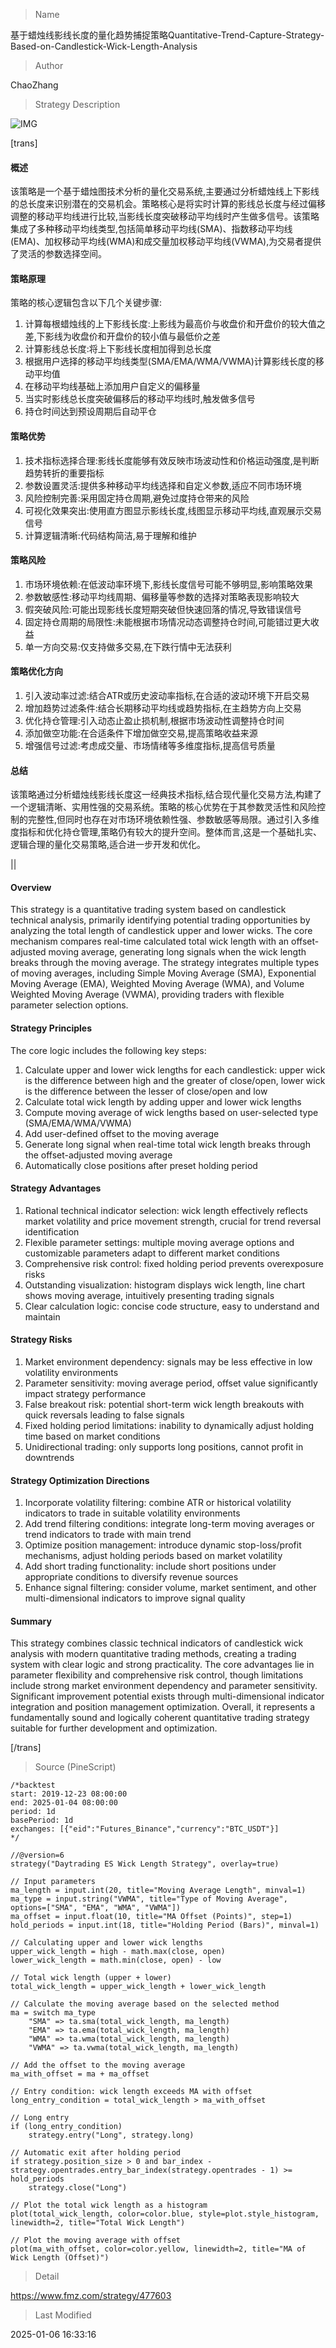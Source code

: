 
> Name

基于蜡烛线影线长度的量化趋势捕捉策略Quantitative-Trend-Capture-Strategy-Based-on-Candlestick-Wick-Length-Analysis

> Author

ChaoZhang

> Strategy Description

![IMG](https://www.fmz.com/upload/asset/17a6960087c9000e0e9.png)

[trans]
#### 概述
该策略是一个基于蜡烛图技术分析的量化交易系统,主要通过分析蜡烛线上下影线的总长度来识别潜在的交易机会。策略核心是将实时计算的影线总长度与经过偏移调整的移动平均线进行比较,当影线长度突破移动平均线时产生做多信号。该策略集成了多种移动平均线类型,包括简单移动平均线(SMA)、指数移动平均线(EMA)、加权移动平均线(WMA)和成交量加权移动平均线(VWMA),为交易者提供了灵活的参数选择空间。

#### 策略原理
策略的核心逻辑包含以下几个关键步骤:
1. 计算每根蜡烛线的上下影线长度:上影线为最高价与收盘价和开盘价的较大值之差,下影线为收盘价和开盘价的较小值与最低价之差
2. 计算影线总长度:将上下影线长度相加得到总长度
3. 根据用户选择的移动平均线类型(SMA/EMA/WMA/VWMA)计算影线长度的移动平均值
4. 在移动平均线基础上添加用户自定义的偏移量
5. 当实时影线总长度突破偏移后的移动平均线时,触发做多信号
6. 持仓时间达到预设周期后自动平仓

#### 策略优势
1. 技术指标选择合理:影线长度能够有效反映市场波动性和价格运动强度,是判断趋势转折的重要指标
2. 参数设置灵活:提供多种移动平均线选择和自定义参数,适应不同市场环境
3. 风险控制完善:采用固定持仓周期,避免过度持仓带来的风险
4. 可视化效果突出:使用直方图显示影线长度,线图显示移动平均线,直观展示交易信号
5. 计算逻辑清晰:代码结构简洁,易于理解和维护

#### 策略风险
1. 市场环境依赖:在低波动率环境下,影线长度信号可能不够明显,影响策略效果
2. 参数敏感性:移动平均线周期、偏移量等参数的选择对策略表现影响较大
3. 假突破风险:可能出现影线长度短期突破但快速回落的情况,导致错误信号
4. 固定持仓周期的局限性:未能根据市场情况动态调整持仓时间,可能错过更大收益
5. 单一方向交易:仅支持做多交易,在下跌行情中无法获利

#### 策略优化方向
1. 引入波动率过滤:结合ATR或历史波动率指标,在合适的波动环境下开启交易
2. 增加趋势过滤条件:结合长期移动平均线或趋势指标,在主趋势方向上交易
3. 优化持仓管理:引入动态止盈止损机制,根据市场波动性调整持仓时间
4. 添加做空功能:在合适条件下增加做空交易,提高策略收益来源
5. 增强信号过滤:考虑成交量、市场情绪等多维度指标,提高信号质量

#### 总结
该策略通过分析蜡烛线影线长度这一经典技术指标,结合现代量化交易方法,构建了一个逻辑清晰、实用性强的交易系统。策略的核心优势在于其参数灵活性和风险控制的完整性,但同时也存在对市场环境依赖性强、参数敏感等局限。通过引入多维度指标和优化持仓管理,策略仍有较大的提升空间。整体而言,这是一个基础扎实、逻辑合理的量化交易策略,适合进一步开发和优化。

|| 

#### Overview
This strategy is a quantitative trading system based on candlestick technical analysis, primarily identifying potential trading opportunities by analyzing the total length of candlestick upper and lower wicks. The core mechanism compares real-time calculated total wick length with an offset-adjusted moving average, generating long signals when the wick length breaks through the moving average. The strategy integrates multiple types of moving averages, including Simple Moving Average (SMA), Exponential Moving Average (EMA), Weighted Moving Average (WMA), and Volume Weighted Moving Average (VWMA), providing traders with flexible parameter selection options.

#### Strategy Principles
The core logic includes the following key steps:
1. Calculate upper and lower wick lengths for each candlestick: upper wick is the difference between high and the greater of close/open, lower wick is the difference between the lesser of close/open and low
2. Calculate total wick length by adding upper and lower wick lengths
3. Compute moving average of wick lengths based on user-selected type (SMA/EMA/WMA/VWMA)
4. Add user-defined offset to the moving average
5. Generate long signal when real-time total wick length breaks through the offset-adjusted moving average
6. Automatically close positions after preset holding period

#### Strategy Advantages
1. Rational technical indicator selection: wick length effectively reflects market volatility and price movement strength, crucial for trend reversal identification
2. Flexible parameter settings: multiple moving average options and customizable parameters adapt to different market conditions
3. Comprehensive risk control: fixed holding period prevents overexposure risks
4. Outstanding visualization: histogram displays wick length, line chart shows moving average, intuitively presenting trading signals
5. Clear calculation logic: concise code structure, easy to understand and maintain

#### Strategy Risks
1. Market environment dependency: signals may be less effective in low volatility environments
2. Parameter sensitivity: moving average period, offset value significantly impact strategy performance
3. False breakout risk: potential short-term wick length breakouts with quick reversals leading to false signals
4. Fixed holding period limitations: inability to dynamically adjust holding time based on market conditions
5. Unidirectional trading: only supports long positions, cannot profit in downtrends

#### Strategy Optimization Directions
1. Incorporate volatility filtering: combine ATR or historical volatility indicators to trade in suitable volatility environments
2. Add trend filtering conditions: integrate long-term moving averages or trend indicators to trade with main trend
3. Optimize position management: introduce dynamic stop-loss/profit mechanisms, adjust holding periods based on market volatility
4. Add short trading functionality: include short positions under appropriate conditions to diversify revenue sources
5. Enhance signal filtering: consider volume, market sentiment, and other multi-dimensional indicators to improve signal quality

#### Summary
This strategy combines classic technical indicators of candlestick wick analysis with modern quantitative trading methods, creating a trading system with clear logic and strong practicality. The core advantages lie in parameter flexibility and comprehensive risk control, though limitations include strong market environment dependency and parameter sensitivity. Significant improvement potential exists through multi-dimensional indicator integration and position management optimization. Overall, it represents a fundamentally sound and logically coherent quantitative trading strategy suitable for further development and optimization.

[/trans]



> Source (PineScript)

``` pinescript
/*backtest
start: 2019-12-23 08:00:00
end: 2025-01-04 08:00:00
period: 1d
basePeriod: 1d
exchanges: [{"eid":"Futures_Binance","currency":"BTC_USDT"}]
*/

//@version=6
strategy("Daytrading ES Wick Length Strategy", overlay=true)

// Input parameters
ma_length = input.int(20, title="Moving Average Length", minval=1)
ma_type = input.string("VWMA", title="Type of Moving Average", options=["SMA", "EMA", "WMA", "VWMA"])
ma_offset = input.float(10, title="MA Offset (Points)", step=1)
hold_periods = input.int(18, title="Holding Period (Bars)", minval=1)

// Calculating upper and lower wick lengths
upper_wick_length = high - math.max(close, open)
lower_wick_length = math.min(close, open) - low

// Total wick length (upper + lower)
total_wick_length = upper_wick_length + lower_wick_length

// Calculate the moving average based on the selected method
ma = switch ma_type
    "SMA" => ta.sma(total_wick_length, ma_length)
    "EMA" => ta.ema(total_wick_length, ma_length)
    "WMA" => ta.wma(total_wick_length, ma_length)
    "VWMA" => ta.vwma(total_wick_length, ma_length)

// Add the offset to the moving average
ma_with_offset = ma + ma_offset

// Entry condition: wick length exceeds MA with offset
long_entry_condition = total_wick_length > ma_with_offset

// Long entry
if (long_entry_condition)
    strategy.entry("Long", strategy.long)

// Automatic exit after holding period
if strategy.position_size > 0 and bar_index - strategy.opentrades.entry_bar_index(strategy.opentrades - 1) >= hold_periods
    strategy.close("Long")

// Plot the total wick length as a histogram
plot(total_wick_length, color=color.blue, style=plot.style_histogram, linewidth=2, title="Total Wick Length")

// Plot the moving average with offset
plot(ma_with_offset, color=color.yellow, linewidth=2, title="MA of Wick Length (Offset)")
```

> Detail

https://www.fmz.com/strategy/477603

> Last Modified

2025-01-06 16:33:16
